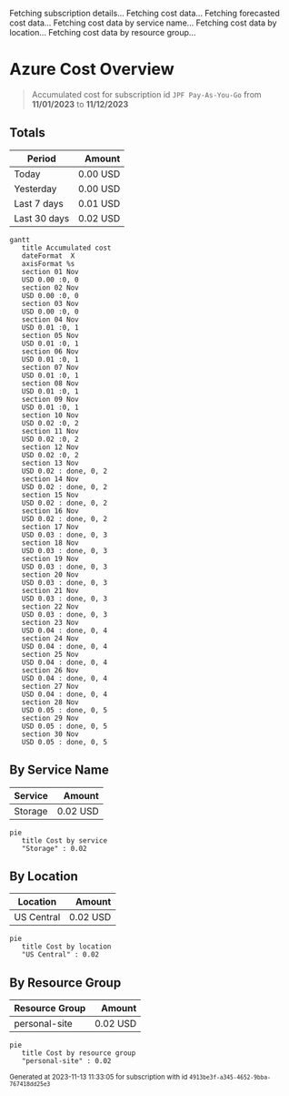 Fetching subscription details...
Fetching cost data...
Fetching forecasted cost data...
Fetching cost data by service name...
Fetching cost data by location...
Fetching cost data by resource group...
# Azure Cost Overview

> Accumulated cost for subscription id `JPF Pay-As-You-Go` from **11/01/2023** to **11/12/2023**

## Totals

|Period|Amount|
|---|---:|
|Today|0.00 USD|
|Yesterday|0.00 USD|
|Last 7 days|0.01 USD|
|Last 30 days|0.02 USD|

```mermaid
gantt
   title Accumulated cost
   dateFormat  X
   axisFormat %s
   section 01 Nov
   USD 0.00 :0, 0
   section 02 Nov
   USD 0.00 :0, 0
   section 03 Nov
   USD 0.00 :0, 0
   section 04 Nov
   USD 0.01 :0, 1
   section 05 Nov
   USD 0.01 :0, 1
   section 06 Nov
   USD 0.01 :0, 1
   section 07 Nov
   USD 0.01 :0, 1
   section 08 Nov
   USD 0.01 :0, 1
   section 09 Nov
   USD 0.01 :0, 1
   section 10 Nov
   USD 0.02 :0, 2
   section 11 Nov
   USD 0.02 :0, 2
   section 12 Nov
   USD 0.02 :0, 2
   section 13 Nov
   USD 0.02 : done, 0, 2
   section 14 Nov
   USD 0.02 : done, 0, 2
   section 15 Nov
   USD 0.02 : done, 0, 2
   section 16 Nov
   USD 0.02 : done, 0, 2
   section 17 Nov
   USD 0.03 : done, 0, 3
   section 18 Nov
   USD 0.03 : done, 0, 3
   section 19 Nov
   USD 0.03 : done, 0, 3
   section 20 Nov
   USD 0.03 : done, 0, 3
   section 21 Nov
   USD 0.03 : done, 0, 3
   section 22 Nov
   USD 0.03 : done, 0, 3
   section 23 Nov
   USD 0.04 : done, 0, 4
   section 24 Nov
   USD 0.04 : done, 0, 4
   section 25 Nov
   USD 0.04 : done, 0, 4
   section 26 Nov
   USD 0.04 : done, 0, 4
   section 27 Nov
   USD 0.04 : done, 0, 4
   section 28 Nov
   USD 0.05 : done, 0, 5
   section 29 Nov
   USD 0.05 : done, 0, 5
   section 30 Nov
   USD 0.05 : done, 0, 5
```

## By Service Name

|Service|Amount|
|---|---:|
|Storage|0.02 USD|

```mermaid
pie
   title Cost by service
   "Storage" : 0.02
```

## By Location

|Location|Amount|
|---|---:|
|US Central|0.02 USD|

```mermaid
pie
   title Cost by location
   "US Central" : 0.02
```

## By Resource Group

|Resource Group|Amount|
|---|---:|
|personal-site|0.02 USD|

```mermaid
pie
   title Cost by resource group
   "personal-site" : 0.02
```

<sup>Generated at 2023-11-13 11:33:05 for subscription with id `4913be3f-a345-4652-9bba-767418dd25e3`</sup>
